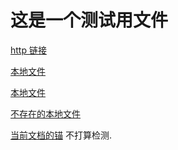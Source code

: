 # 这是一个测试用文件

[http 链接](https://github.com/)

[本地文件](/__init__.py)

[本地文件](__init__.py)

[不存在的本地文件](__main__.py)

[当前文档的锚](#这是一个测试用文件) 不打算检测.
